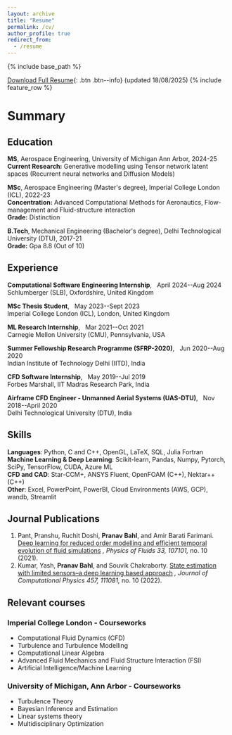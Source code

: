 ```yaml
---
layout: archive
title: "Resume"
permalink: /cv/
author_profile: true
redirect_from:
  - /resume
---
```


{% include base_path %}

[Download Full Resume](/images/Resume_PhD_PB.pdf){: .btn .btn--info} (updated 18/08/2025)
{% include feature_row %}


# Summary
## Education
**MS**, Aerospace Engineering, University of Michigan Ann Arbor, 2024-25
<br />
**Current Research:** Generative modelling using Tensor network latent spaces (Recurrent neural networks and Diffusion Models)
<br />


**MSc**, Aerospace Engineering (Master's degree), Imperial College London (ICL), 2022-23
<br /> 
**Concentration:** Advanced Computational Methods for Aeronautics, Flow-management and Fluid-structure interaction
<br /> 
**Grade:** Distinction 

**B.Tech**, Mechanical Engineering (Bachelor's degree), Delhi Technological University (DTU), 2017-21 
<br /> 
**Grade:** Gpa 8.8 (Out of 10)

## Experience
**Computational Software Engineering Internship**,  &nbsp; April 2024--Aug 2024 <br />
Schlumberger (SLB), Oxfordshire, United Kingdom

**MSc Thesis Student**,  &nbsp; May 2023--Sept 2023 <br />
Imperial College London (ICL), London, United Kingdom

**ML Research Internship**,  &nbsp; Mar 2021--Oct 2021 <br />
Carnegie Mellon University (CMU), Pennsylvania, USA

**Summer Fellowship Research Programme (SFRP-2020)**,  &nbsp; Jun 2020--Aug 2020 <br />
Indian Institute of Technology Delhi (IITD), India

**CFD Software Internship**,  &nbsp; May 2019--Jul 2019 <br />
Forbes Marshall, IIT Madras Research Park, India

**Airframe CFD Engineer - Unmanned Aerial Systems (UAS-DTU)**,  &nbsp; Nov 2018--April 2020 <br />
Delhi Technological University (DTU), India

## Skills

**Languages**: Python, C and C++, OpenGL, LaTeX, SQL, Julia Fortran <br />
**Machine Learning & Deep Learning**: Scikit-learn, Pandas, Numpy, Pytorch, SciPy, TensorFlow, CUDA, Azure ML <br />
**CFD and CAD**:  Star-CCM+, ANSYS Fluent, OpenFOAM (C++), Nektar++ (C++) <br />
**Other**: Excel, PowerPoint, PowerBI, Cloud Environments (AWS, GCP), wandb, Streamlit

## Journal Publications
1. Pant, Pranshu, Ruchit Doshi, **Pranav Bahl**, and Amir Barati Farimani. [Deep learning for reduced order modelling and efficient temporal evolution of fluid simulations](https://pranavsciml.github.io/publication/POF_Y2021) *, Physics of Fluids 33, 107101,* no. 10 (2021).
1. Kumar, Yash, **Pranav Bahl**, and Souvik Chakraborty. [State estimation with limited sensors–a deep learning based approach](https://pranavsciml.github.io/publication/JCP_Y2022) *, Journal of Computational Physics 457, 111081,* no. 10 (2022).


## Relevant courses
### Imperial College London - Courseworks
* Computational Fluid Dynamics (CFD)
* Turbulence and Turbulence Modelling
* Computational Linear Algebra
* Advanced Fluid Mechanics and Fluid Structure Interaction (FSI)
* Artificial Intelligence/Machine Learning

### University of Michigan, Ann Arbor - Courseworks
* Turbulence Theory
* Bayesian Inference and Estimation
* Linear systems theory
* Multidisciplinary Optimization
